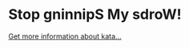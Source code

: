 Stop gninnipS My sdroW!
=
[Get more information about kata...](https://www.codewars.com//kata//kata/5264d2b162488dc400000001)